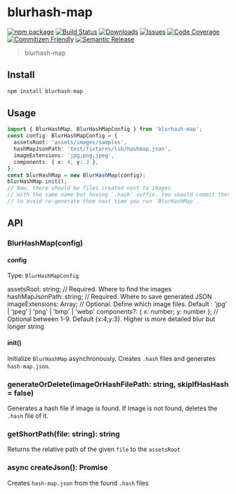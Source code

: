 # blurhash-map

[![npm package][npm-img]][npm-url]
[![Build Status][build-img]][build-url]
[![Downloads][downloads-img]][downloads-url]
[![Issues][issues-img]][issues-url]
[![Code Coverage][codecov-img]][codecov-url]
[![Commitizen Friendly][commitizen-img]][commitizen-url]
[![Semantic Release][semantic-release-img]][semantic-release-url]

> blurhash-map

## Install

```bash
npm install blurhash-map
```

## Usage

```ts
import { BlurHashMap, BlurHashMapConfig } from 'blurhash-map';
const config: BlurHashMapConfig = {
  assetsRoot: 'assets/images/samples',
  hashMapJsonPath: 'test/fixtures/lib/hashmap.json',
  imageExtensions: 'jpg,png,jpeg',
  components: { x: 4, y: 3 },
};
const blurHashMap = new BlurHashMap(config);
blurHashMap.init();
// Now, there should be files created next to images
// with the same name but having `.hash` suffix. You should commit these files
// to avoid re-generate them next time you run `BlurHashMap`.
```

## API

### BlurHashMap(config)

#### config

Type: `BlurHashMapConfig`

assetsRoot: string; // Required. Where to find the images
hashMapJsonPath: string; // Required. Where to save generated JSON
imageExtensions: Array<string>; // Optional. Define which image files. Default : 'jpg' | 'jpeg' | 'png' | 'bmp' | 'webp'
components?: { x: number; y: number }; // Optional between 1-9. Default {x:4,y:3}. Higher is more detailed blur but longer string

#### init()

Initialize `BlurHashMap` asynchronously. Creates `.hash` files and generates `hash-map.json`.

### generateOrDelete(imageOrHashFilePath: string, skipIfHasHash = false)

Generates a hash file if image is found. If Image is not found, deletes the `.hash` file of it.

### getShortPath(file: string): string

Returns the relative path of the given `file` to the `assetsRoot`

### async createJson(): Promise<void>

Creates `hash-map.json` from the found `.hash` files

[build-img]: https://github.com/softberry/blurhash-map/actions/workflows/release.yml/badge.svg
[build-url]: https://github.com/softberry/blurhash-map/actions/workflows/release.yml
[downloads-img]: https://img.shields.io/npm/dt/blurhash-map
[downloads-url]: https://www.npmtrends.com/blurhash-map
[npm-img]: https://img.shields.io/npm/v/blurhash-map
[npm-url]: https://www.npmjs.com/package/blurhash-map
[issues-img]: https://img.shields.io/github/issues/softberry/blurhash-map
[issues-url]: https://github.com/softberry/blurhash-map/issues
[codecov-img]: https://codecov.io/gh/softberry/blurhash-map/branch/main/graph/badge.svg
[codecov-url]: https://codecov.io/gh/softberry/blurhash-map
[semantic-release-img]: https://img.shields.io/badge/%20%20%F0%9F%93%A6%F0%9F%9A%80-semantic--release-e10079.svg
[semantic-release-url]: https://github.com/semantic-release/semantic-release
[commitizen-img]: https://img.shields.io/badge/commitizen-friendly-brightgreen.svg
[commitizen-url]: http://commitizen.github.io/cz-cli/
